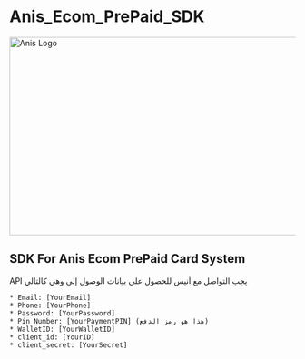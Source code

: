 
# Anis_Ecom_PrePaid_SDK
<img align="center" src="https://scontent.fmji3-1.fna.fbcdn.net/v/t1.6435-9/137241694_190825399406425_5015995402072650863_n.jpg?_nc_cat=103&ccb=1-5&_nc_sid=e3f864&_nc_ohc=jQQgo3ROwE0AX9fT0tD&_nc_ht=scontent.fmji3-1.fna&oh=00_AT8JJ2sZSSlCLvp_E2rlXwaCXbbd1kyBLkchAWkt8sB8iA&oe=62512952" width="700" height="350" alt="Anis Logo"/>

SDK For Anis Ecom PrePaid Card System
-
API  يجب التواصل مع أنيس للحصول على بيانات الوصول إلى 
 وهي كالتالي 
 
	* Email: [YourEmail]
	* Phone: [YourPhone]
	* Password: [YourPassword]
	* Pin Number: [YourPaymentPIN] (هذا هو رمز الدفع)
	* WalletID: [YourWalletID]
	* client_id: [YourID]
	* client_secret: [YourSecret]

<br><br><br><br><br><br><br><br><br><br><br><br>
